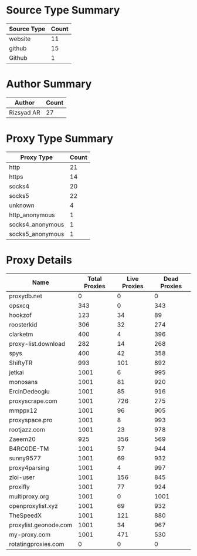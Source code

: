# Source Type Summary

| Source Type | Count |
|-------------|-------|
| website | 11 |
| github | 15 |
| Github | 1 |


# Author Summary

| Author | Count |
|--------|-------|
| Rizsyad AR | 27 |


# Proxy Type Summary

| Proxy Type | Count |
|------------|-------|
| http | 21 |
| https | 14 |
| socks4 | 20 |
| socks5 | 22 |
| unknown | 4 |
| http_anonymous | 1 |
| socks4_anonymous | 1 |
| socks5_anonymous | 1 |


# Proxy Details

| Name | Total Proxies | Live Proxies | Dead Proxies |
|------|---------------|--------------|---------------|
| proxydb.net | 0 | 0 | 0 |
| opsxcq | 343 | 0 | 343 |
| hookzof | 123 | 34 | 89 |
| roosterkid | 306 | 32 | 274 |
| clarketm | 400 | 4 | 396 |
| proxy-list.download | 282 | 14 | 268 |
| spys | 400 | 42 | 358 |
| ShiftyTR | 993 | 101 | 892 |
| jetkai | 1001 | 6 | 995 |
| monosans | 1001 | 81 | 920 |
| ErcinDedeoglu | 1001 | 85 | 916 |
| proxyscrape.com | 1001 | 726 | 275 |
| mmppx12 | 1001 | 96 | 905 |
| proxyspace.pro | 1001 | 8 | 993 |
| rootjazz.com | 1001 | 23 | 978 |
| Zaeem20 | 925 | 356 | 569 |
| B4RC0DE-TM | 1001 | 57 | 944 |
| sunny9577 | 1001 | 69 | 932 |
| proxy4parsing | 1001 | 4 | 997 |
| zloi-user | 1001 | 156 | 845 |
| proxifly | 1001 | 77 | 924 |
| multiproxy.org | 1001 | 0 | 1001 |
| openproxylist.xyz | 1001 | 69 | 932 |
| TheSpeedX | 1001 | 121 | 880 |
| proxylist.geonode.com | 1001 | 34 | 967 |
| my-proxy.com | 1001 | 471 | 530 |
| rotatingproxies.com | 0 | 0 | 0 |
